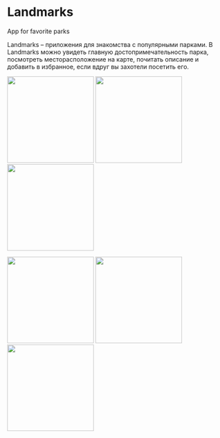 # Landmarks
App for favorite parks

Landmarks – приложения для знакомства с популярными парками. В Landmarks можно увидеть главную достопримечательность парка, посмотреть месторасположение на карте, почитать описание и добавить в избранное, если вдруг вы захотели посетить его.

<p float="left, align="midle">
 <img src="https://user-images.githubusercontent.com/42681434/195341036-df56f514-7653-46cb-aa1d-6d34c101b2ff.PNG" width="200" >
 <img src="https://user-images.githubusercontent.com/42681434/195341054-3edb4996-262f-401d-a3c6-fca241f496be.PNG" width="200" >
 <img src="https://user-images.githubusercontent.com/42681434/195341051-a983d31a-2879-4411-ad03-4215199f6139.PNG" width="200" >
</p>

<p float="left, align="midle">
 <img src="https://user-images.githubusercontent.com/42681434/195341050-90befcc4-0418-4551-9ae5-649ca9ec9aa3.PNG" width="200" >
 <img src="https://user-images.githubusercontent.com/42681434/195341049-e1d29242-00dc-40e9-be46-147af0b5683c.PNG" width="200" >
 <img src="https://user-images.githubusercontent.com/42681434/195341046-03dbb8fd-f6ac-4451-a3df-0dcc438eef68.PNG" width="200" >
</p>



